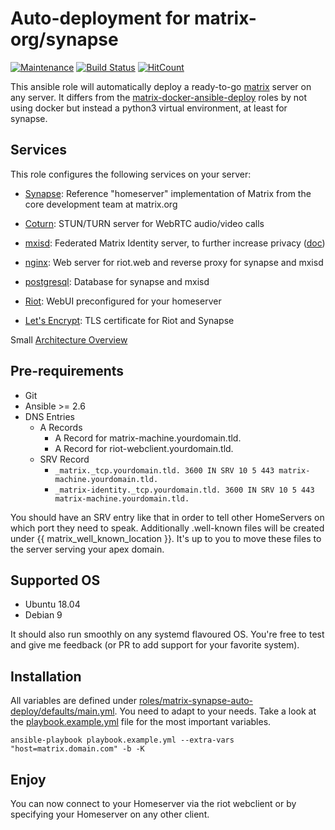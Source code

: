 # Auto-deployment for matrix-org/synapse

[![Maintenance](https://img.shields.io/maintenance/yes/2020.svg)](https://github.com/Madic-/matrix-synapse-auto-deploy) [![Build Status](https://travis-ci.org/Madic-/matrix-synapse-auto-deploy.svg?branch=master)](https://travis-ci.org/Madic-/matrix-synapse-auto-deploy) [![HitCount](http://hits.dwyl.com/Madic-/matrix-synapse-auto-deploy.svg)](http://hits.dwyl.com/Madic-/matrix-synapse-auto-deploy)

This ansible role will automatically deploy a ready-to-go [matrix](http://matrix.org/) server on any server. It differs from the [matrix-docker-ansible-deploy](https://github.com/spantaleev/matrix-docker-ansible-deploy) roles by not using docker but instead a python3 virtual environment, at least for synapse.

## Services

This role configures the following services on your server:

- [Synapse](https://github.com/matrix-org/synapse): Reference "homeserver" implementation of Matrix from the core development team at matrix.org

- [Coturn](https://github.com/coturn/coturn): STUN/TURN server for WebRTC audio/video calls

- [mxisd](https://github.com/kamax-io/mxisd): Federated Matrix Identity server, to further increase privacy ([doc](docs/mxisd.md))

- [nginx](http://nginx.org/): Web server for riot.web and reverse proxy for synapse and mxisd

- [postgresql](https://www.postgresql.org/): Database for synapse and mxisd

- [Riot](https://riot.im/): WebUI preconfigured for your homeserver

- [Let's Encrypt](https://letsencrypt.org/): TLS certificate for Riot and Synapse

Small [Architecture Overview](docs/architecture.md)

## Pre-requirements

- Git
- Ansible >= 2.6
- DNS Entries
  - A Records
    - A Record for matrix-machine.yourdomain.tld.
    - A Record for riot-webclient.yourdomain.tld.
  - SRV Record
    - `_matrix._tcp.yourdomain.tld. 3600 IN SRV 10 5 443 matrix-machine.yourdomain.tld.`
    - `_matrix-identity._tcp.yourdomain.tld. 3600 IN SRV 10 5 443 matrix-machine.yourdomain.tld.`

You should have an SRV entry like that in order to tell other HomeServers on which port they need to speak.
Additionally .well-known files will be created under {{ matrix_well_known_location }}. It's up to you to move these files to the server serving your apex domain.

## Supported OS

- Ubuntu 18.04
- Debian 9

It should also run smoothly on any systemd flavoured OS. You're free to test and give me feedback (or PR to add support for your favorite system).

## Installation

All variables are defined under [roles/matrix-synapse-auto-deploy/defaults/main.yml](roles/matrix-synapse-auto-deploy/defaults/main.yml). You need to adapt to your needs. Take a look at the [playbook.example.yml](playbook.example.yml) file for the most important variables.

    ansible-playbook playbook.example.yml --extra-vars "host=matrix.domain.com" -b -K

## Enjoy

You can now connect to your Homeserver via the riot webclient or by specifying your Homeserver on any other client.
